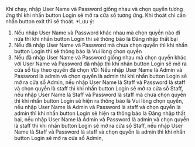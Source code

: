 Khi chạy, nhập User Name và Password giống nhau và chọn quyền tương ứng thì khi nhấn button Login sẽ mở ra cửa sổ tương ứng. Khi thoát chỉ cần nhấn button exit thì sẽ thoát.
*Lưu ý: 
1. Nếu nhập User Name và Password khác nhau mà chọn quyền nào đi nữa thì khi nhấn button Login thì sẽ thông báo là Đăng nhập thất bại
2. Nếu đã nhập User Name và Password mà chưa chọn quyền thì khi nhấn button Login thì sẽ thông báo là Vui lòng chọn quyền
3. Nếu đã nhập User Name và Password giống nhau mà chọn quyền khác với User Name và Password đã nhập thì khi nhấn button Login sẽ mở ra cửa số tùy theo quyền đã chọn
VD: Nếu nhập User Name là Admin và Password là admin và chọn quyền là admin thì khi nhấn button Login sẽ mở ra cửa sổ Admin,
nếu nhập User Name là Staff và Password là staff và chọn quyền là staff thì khi nhấn button Login sẽ mở ra cửa sổ Staff,
nếu nhập User Name là Staff và Password là staff mà chưa chọn quyền thì khi nhấn button Login sẽ hiện ra thông báo là Vui lòng chọn quyền,
nếu nhập User Name là Admin và Password là staff và chọn quyền là admin thì khi nhấn button Login sẽ hiện ra thông báo là Đăng nhập thất bại,
nếu nhập User Name là Admin và Password là admin và chọn quyền là staff thì khi nhấn button Login sẽ mở ra cửa sổ Staff,
nếu nhập User Name là Staff và Password là staff và chọn quyền là admin thì khi nhấn button Login sẽ mở ra cửa sổ Admin,
